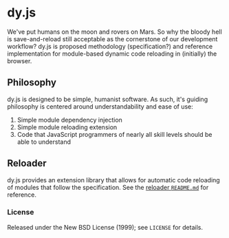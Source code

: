 
# dy.js

We've put humans on the moon and rovers on Mars. So why the bloody hell is save-and-reload still acceptable as the cornerstone of our development workflow? dy.js is proposed methodology (specification?) and reference implementation for module-based dynamic code reloading in (initially) the browser.

## Philosophy

dy.js is designed to be simple, humanist software. As such, it's guiding philosophy is centered around understandability and ease of use:

1. Simple module dependency injection
2. Simple module reloading extension
3. Code that JavaScript programmers of nearly all skill levels should be able to understand

## Reloader

dy.js provides an extension library that allows for automatic code reloading of modules that follow the specification. See the [reloader `README.md`](ext/reload#readme) for reference.

### License

Released under the New BSD License (1999); see `LICENSE` for details.
